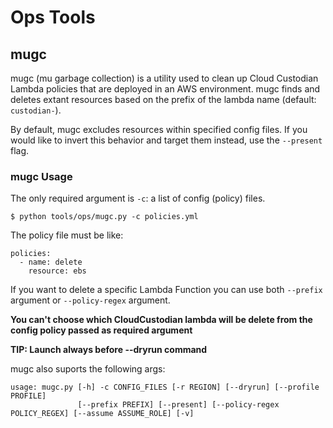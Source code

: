 # Ops Tools

## mugc
mugc (mu garbage collection) is a utility used to clean up Cloud Custodian Lambda policies that are deployed in an AWS environment. mugc finds and deletes extant resources based on the prefix of the lambda name (default: `custodian-`).

By default, mugc excludes resources within specified config files.  If you would like to invert this behavior and target them instead, use the `--present` flag.

### mugc Usage

The only required argument is `-c`: a list of config (policy) files.

```
$ python tools/ops/mugc.py -c policies.yml
```

The policy file must be like:

```
policies:
  - name: delete
    resource: ebs
```

If you want to delete a specific Lambda Function you can use both `--prefix` argument or `--policy-regex` argument. 

**You can't choose which CloudCustodian lambda will be delete from the config policy passed as required argument**

**TIP: Launch always before --dryrun command**

mugc also suports the following args:

```
usage: mugc.py [-h] -c CONFIG_FILES [-r REGION] [--dryrun] [--profile PROFILE]
               [--prefix PREFIX] [--present] [--policy-regex POLICY_REGEX] [--assume ASSUME_ROLE] [-v]
```
